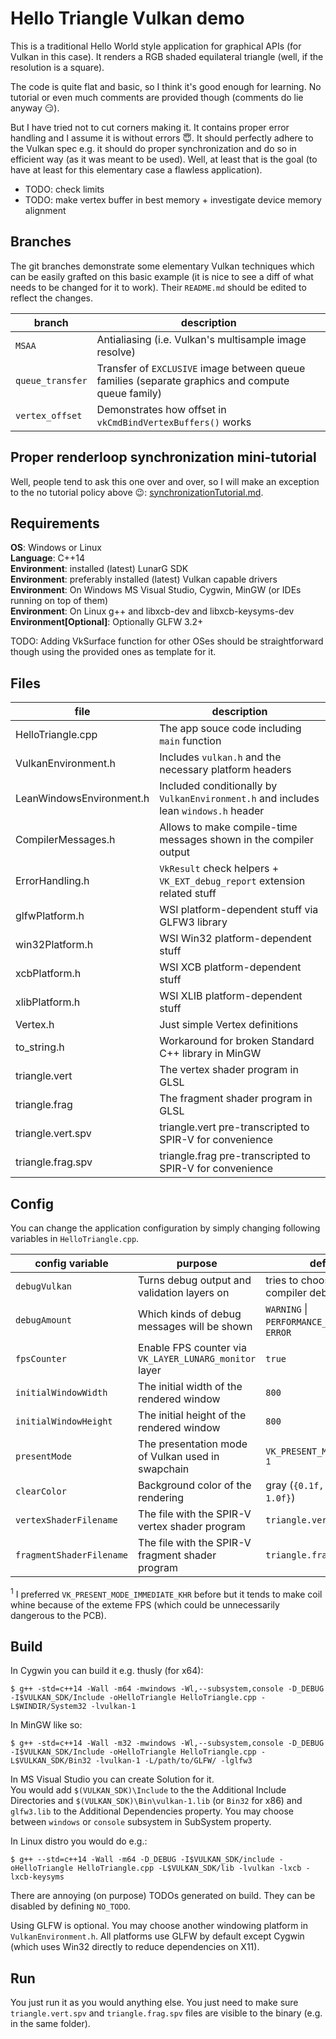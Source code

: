 Hello Triangle Vulkan demo
=========================

This is a traditional Hello World style application for graphical APIs (for
Vulkan in this case). It renders a RGB shaded equilateral triangle (well, if the
resolution is a square).

The code is quite flat and basic, so I think it's good enough for learning. No
tutorial or even much comments are provided though (comments do lie anyway
:smirk:).

But I have tried not to cut corners making it. It contains proper error handling
and I assume it is without errors :innocent:. It should
perfectly adhere to the Vulkan spec e.g. it should do proper synchronization and
do so in efficient way (as it was meant to be used). Well, at least that is the
goal (to have at least for this elementary case a flawless application).

 - TODO: check limits
 - TODO: make vertex buffer in best memory + investigate device memory alignment

Branches
-----------------
The git branches demonstrate some elementary Vulkan techniques which can be
easily grafted on this basic example (it is nice to see a diff of what needs
to be changed for it to work). Their `README.md` should be edited to reflect
the changes.

| branch | description |
|---|---|
| `MSAA` | Antialiasing (i.e. Vulkan's multisample image resolve) |
| `queue_transfer` | Transfer of `EXCLUSIVE` image between queue families (separate graphics and compute queue family) |
| `vertex_offset` | Demonstrates how offset in `vkCmdBindVertexBuffers()` works |

Proper renderloop synchronization mini-tutorial
-------------------------------------

Well, people tend to ask this one over and over, so I will make an exception to
the no tutorial policy above :wink::
[synchronizationTutorial.md](synchronizationTutorial.md).

Requirements
----------------------------

**OS**: Windows or Linux  
**Language**: C++14  
**Environment**: installed (latest) LunarG SDK  
**Environment**: preferably installed (latest) Vulkan capable drivers  
**Environment**: On Windows MS Visual Studio, Cygwin, MinGW (or IDEs running on top of
them)   
**Environment**: On Linux g++ and libxcb-dev and libxcb-keysyms-dev  
**Environment[Optional]**: Optionally GLFW 3.2+

TODO: Adding VkSurface function for other OSes should be straightforward though
using the provided ones as template for it.

Files
----------------------------------

| file | description |
|---|---|
| HelloTriangle.cpp | The app souce code including `main` function |
| VulkanEnvironment.h | Includes `vulkan.h` and the necessary platform headers |
| LeanWindowsEnvironment.h | Included conditionally by `VulkanEnvironment.h` and includes lean `windows.h` header |
| CompilerMessages.h | Allows to make compile-time messages shown in the compiler output |
| ErrorHandling.h | `VkResult` check helpers + `VK_EXT_debug_report` extension related stuff |
| glfwPlatform.h | WSI platform-dependent stuff via GLFW3 library |
| win32Platform.h | WSI Win32 platform-dependent stuff |
| xcbPlatform.h | WSI XCB platform-dependent stuff |
| xlibPlatform.h | WSI XLIB platform-dependent stuff |
| Vertex.h | Just simple Vertex definitions |
| to_string.h | Workaround for broken Standard C++ library in MinGW |
| triangle.vert | The vertex shader program in GLSL |
| triangle.frag | The fragment shader program in GLSL |
| triangle.vert.spv | triangle.vert pre-transcripted to SPIR-V for convenience |
| triangle.frag.spv |  triangle.frag pre-transcripted to SPIR-V for convenience |

Config
---------------------------------------

You can change the application configuration by simply changing following
variables in `HelloTriangle.cpp`.

| config variable | purpose | default |
|---|---|---|
| `debugVulkan` | Turns debug output and validation layers on | tries to choose based on compiler debug mode |
| `debugAmount` | Which kinds of debug messages will be shown | `WARNING` \| `PERFORMANCE_WARNING` \| `ERROR` |
| `fpsCounter` | Enable FPS counter via `VK_LAYER_LUNARG_monitor` layer | `true` |
| `initialWindowWidth` | The initial width of the rendered window | `800` |
| `initialWindowHeight` | The initial height of the rendered window | `800` |
| `presentMode` | The presentation mode of Vulkan used in swapchain | `VK_PRESENT_MODE_FIFO_KHR` <sup>1</sup>|
| `clearColor` | Background color of the rendering | gray (`{0.1f, 0.1f, 0.1f, 1.0f}`) |
| `vertexShaderFilename` | The file with the SPIR-V vertex shader program | `triangle.vert.spv` |
| `fragmentShaderFilename` | The file with the SPIR-V fragment shader program | `triangle.frag.spv` |

<sup>1</sup> I preferred `VK_PRESENT_MODE_IMMEDIATE_KHR` before but it tends to
make coil whine because of the exteme FPS (which could be unnecessarily
dangerous to the PCB).

Build
----------------------------------------------

In Cygwin you can build it e.g. thusly (for x64):

    $ g++ -std=c++14 -Wall -m64 -mwindows -Wl,--subsystem,console -D_DEBUG -I$VULKAN_SDK/Include -oHelloTriangle HelloTriangle.cpp -L$WINDIR/System32 -lvulkan-1

In MinGW like so:

    $ g++ -std=c++14 -Wall -m32 -mwindows -Wl,--subsystem,console -D_DEBUG -I$VULKAN_SDK/Include -oHelloTriangle HelloTriangle.cpp -L$VULKAN_SDK/Bin32 -lvulkan-1 -L/path/to/GLFW/ -lglfw3

In MS Visual Studio you can create Solution for it.  
You would add `$(VULKAN_SDK)\Include` to the the Additional Include Directories
and `$(VULKAN_SDK)\Bin\vulkan-1.lib` (or `Bin32` for x86) and `glfw3.lib` to the
Additional Dependencies property. You may choose between `windows` or `console`
subsystem in SubSystem property.

In Linux distro you would do e.g.:

    $ g++ --std=c++14 -Wall -m64 -D_DEBUG -I$VULKAN_SDK/include -oHelloTriangle HelloTriangle.cpp -L$VULKAN_SDK/lib -lvulkan -lxcb -lxcb-keysyms

There are annoying (on purpose) TODOs generated on build. They can be disabled
by defining `NO_TODO`.

Using GLFW is optional. You may choose another windowing platform in
`VulkanEnvironment.h`. All platforms use GLFW by default except Cygwin (which
uses Win32 directly to reduce dependencies on X11).

Run
------------------------

You just run it as you would anything else. You just need to make sure
`triangle.vert.spv` and `triangle.frag.spv` files are visible to the binary
(e.g. in the same folder).
